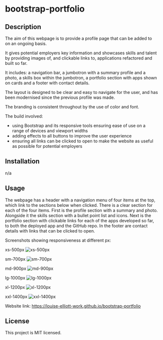# bootstrap-portfolio

## Description

The aim of this webpage is to provide a profile page that can be added to on an ongoing basis.

It gives potential employers key information and showcases skills and talent by providing images of, and clickable links to, applications refactored and built so far.

It includes: a navigation bar, a jumbotron with a summary profile and a photo, a skills box within the jumbotron, a portfolio section with apps shown on cards and a footer with contact details.

The layout is designed to be clear and easy to navigate for the user, and has been modernised since the previous profile was made.

The branding is consistent throughout by the use of color and font.

The build involved:
- using Bootstrap and its responsive tools ensuring ease of use on a range of devices and viewport widths
- adding effects to all buttons to improve the user experience
- ensuring all links can be clicked to open to make the website as useful as possible for potential employers

## Installation
n/a

## Usage
The webpage has a header with a navigation menu of four items at the top, which link to the sections below when clicked. There is a clear section for each of the four items. First is the profile section with a summary and photo. Alongside it the skills section with a bullet point list and icons. Next is the portfolio section with clickable links for each of the apps developed so far, to both the deployed app and the GitHub repo. In the footer are contact details with links that can be clicked to open.

Screenshots showing responsiveness at different px:

xs-500px
![xs-500px](Images/Screenshot-xs-500px.jpg)

sm-700px
![sm-700px](Images/Screenshot-sm-700px.jpg)

md-900px
![md-900px](Images/Screenshot-md-900px.jpg)

lg-1000px
![lg-1000px](Images/Screenshot-lg-1000px.jpg)

xl-1200px
![xl-1200px](Images/Screenshot-xl-1200px.jpg)

xxl-1400px
![xxl-1400px](Images/Screenshot-xxl-1400px.jpg)

Website link: https://louise-elliott-work.github.io/bootstrap-portfolio

## License

This project is MIT licensed.
